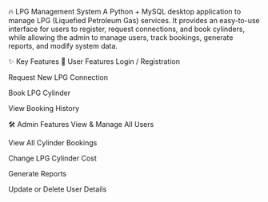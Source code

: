 🔥 LPG Management System
A Python + MySQL desktop application to manage LPG (Liquefied Petroleum Gas) services. It provides an easy-to-use interface for users to register, request connections, and book cylinders, while allowing the admin to manage users, track bookings, generate reports, and modify system data.

✨ Key Features
👤 User Features
Login / Registration

Request New LPG Connection

Book LPG Cylinder

View Booking History



🛠️ Admin Features
View & Manage All Users

View All Cylinder Bookings

Change LPG Cylinder Cost

Generate Reports

Update or Delete User Details
